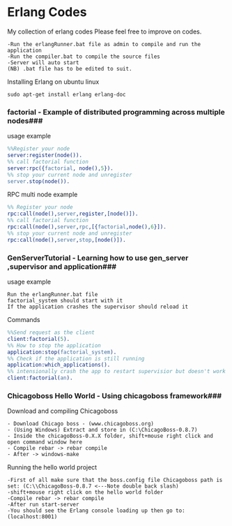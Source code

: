 Erlang Codes
===========
My collection of erlang codes
Please feel free to improve on codes.

~~~
-Run the erlangRunner.bat file as admin to compile and run the application
-Run the compiler.bat to compile the source files
-Server will auto start
(NB) .bat file has to be edited to suit.
~~~

Installing Erlang on ubuntu linux
~~~
sudo apt-get install erlang erlang-doc
~~~

### factorial - Example of distributed programming across multiple nodes###
usage example
~~~erlang
%%Register your node
server:register(node()). 
%% call factorial function 
server:rpc({factorial, node(),5}).
%% stop your current node and unregister
server.stop(node()).
~~~

RPC multi node example
~~~erlang
%% Register your node
rpc:call(node(),server,register,[node()]). 
%% call factorial function 
rpc:call(node(),server,rpc,[{factorial,node(),6}]). 
%% stop your current node and unregister
rpc:call(node(),server,stop,[node()]). 
~~~

### GenServerTutorial - Learning how to use gen_server ,supervisor and application###
usage example
~~~
Run the erlangRunner.bat file
factorial_system should start with it
If the application crashes the supervisor should reload it
~~~

Commands
~~~erlang
%%Send request as the client
client:factorial(5).
%% How to stop the application
application:stop(factorial_system).
%% Check if the application is still running
application:which_applications().
%% intensionally crash the app to restart supervisior but doesn't work needs fix
client:factorial(an).
~~~


### Chicagoboss Hello World - Using chicagoboss framework###
Download and compiling Chicagoboss
~~~
- Download Chicago boss - (www.chicagoboss.org)
- (Using Windows) Extract and store in (C:\ChicagoBoss-0.8.7)
- Inside the chicagoBoss-0.X.X folder, shift+mouse right click and open command window here
- Compile rebar -> rebar compile
- After -> windows-make
~~~

Running the hello world project
~~~
-First of all make sure that the boss.config file Chicagoboss path is set: (C:\\ChicagoBoss-0.8.7 <---Note double back slash)
-shift+mouse right click on the hello world folder
-Compile rebar -> rebar compile
-After run start-server
-You should see the Erlang console loading up then go to:(localhost:8001)
~~~
